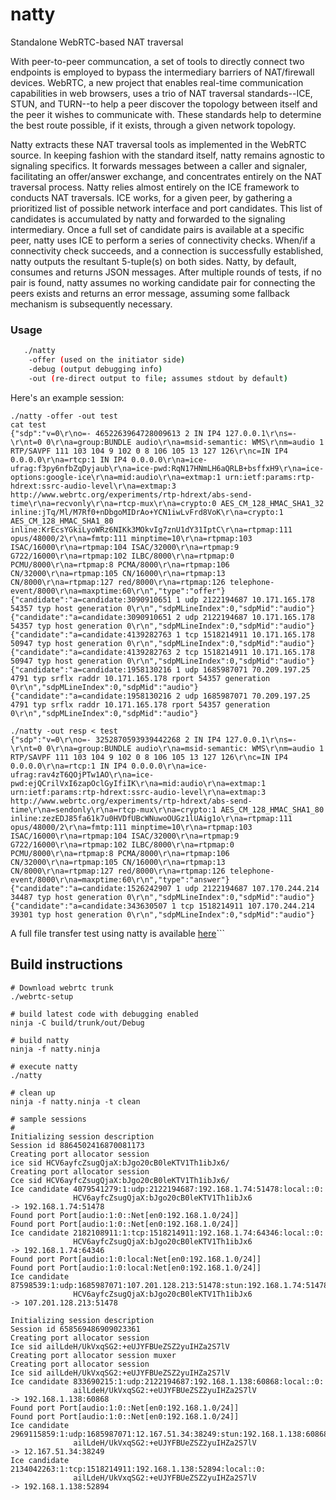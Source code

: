 # natty

Standalone WebRTC-based NAT traversal

With peer-to-peer communcation, a set of tools to directly connect two endpoints is employed to bypass the intermediary barriers of NAT/firewall devices. WebRTC, a new project that enables real-time communication capabilities in web browsers, uses a trio of NAT traversal standards--ICE, STUN, and TURN--to help a peer discover the topology between itself and the peer it wishes to communicate with. These standards help to determine the best route possible, if it exists, through a given network topology.

Natty extracts these NAT traversal tools as implemented in the WebRTC source.
In keeping fashion with the standard itself, natty remains agnostic to
signaling specifics. It forwards messages between a caller and signaler,
facilitating an offer/answer exchange, and concentrates entirely on the NAT
traversal process.
Natty relies almost entirely on the ICE framework to conducts NAT traversals. ICE works, for a given peer, by gathering a prioritized list of possible network interface and port candidates. This list of candidates is accumulated by natty and forwarded to the signaling intermediary. Once a full set of candidate pairs is available at a specific peer, natty uses ICE to perform a series of connectivity checks.
When/if a connectivity check succeeds, and a connection is successfully established, natty outputs the resultant 5-tuple(s) on both sides. Natty, by default, consumes and returns JSON messages. After multiple rounds of tests, if no pair is found, natty assumes no working candidate pair for connecting the peers exists and returns an error message, assuming some fallback mechanism is subsequently necessary.

### Usage
```bash
   ./natty
    -offer (used on the initiator side)
    -debug (output debugging info)
    -out (re-direct output to file; assumes stdout by default)
```
Here's an example session:
```
./natty -offer -out test
cat test
{"sdp":"v=0\r\no=- 4652263964728009613 2 IN IP4 127.0.0.1\r\ns=-\r\nt=0 0\r\na=group:BUNDLE audio\r\na=msid-semantic: WMS\r\nm=audio 1 RTP/SAVPF 111 103 104 9 102 0 8 106 105 13 127 126\r\nc=IN IP4 0.0.0.0\r\na=rtcp:1 IN IP4 0.0.0.0\r\na=ice-ufrag:f3py6nfbZqDyjaub\r\na=ice-pwd:RqN17HNmLH6aQRLB+bsffxH9\r\na=ice-options:google-ice\r\na=mid:audio\r\na=extmap:1 urn:ietf:params:rtp-hdrext:ssrc-audio-level\r\na=extmap:3 http://www.webrtc.org/experiments/rtp-hdrext/abs-send-time\r\na=recvonly\r\na=rtcp-mux\r\na=crypto:0 AES_CM_128_HMAC_SHA1_32 inline:jTq/Ml/M7Rf0+nDbgoMIDrAo+YCN1iwLvFrd8VoK\r\na=crypto:1 AES_CM_128_HMAC_SHA1_80 inline:KrEcsYGkiLyoWRz6NIKk3MOkvIg7znU1dY31IptC\r\na=rtpmap:111 opus/48000/2\r\na=fmtp:111 minptime=10\r\na=rtpmap:103 ISAC/16000\r\na=rtpmap:104 ISAC/32000\r\na=rtpmap:9 G722/16000\r\na=rtpmap:102 ILBC/8000\r\na=rtpmap:0 PCMU/8000\r\na=rtpmap:8 PCMA/8000\r\na=rtpmap:106 CN/32000\r\na=rtpmap:105 CN/16000\r\na=rtpmap:13 CN/8000\r\na=rtpmap:127 red/8000\r\na=rtpmap:126 telephone-event/8000\r\na=maxptime:60\r\n","type":"offer"}
{"candidate":"a=candidate:3090910651 1 udp 2122194687 10.171.165.178 54357 typ host generation 0\r\n","sdpMLineIndex":0,"sdpMid":"audio"}
{"candidate":"a=candidate:3090910651 2 udp 2122194687 10.171.165.178 54357 typ host generation 0\r\n","sdpMLineIndex":0,"sdpMid":"audio"}
{"candidate":"a=candidate:4139282763 1 tcp 1518214911 10.171.165.178 50947 typ host generation 0\r\n","sdpMLineIndex":0,"sdpMid":"audio"}
{"candidate":"a=candidate:4139282763 2 tcp 1518214911 10.171.165.178 50947 typ host generation 0\r\n","sdpMLineIndex":0,"sdpMid":"audio"}
{"candidate":"a=candidate:1958130216 1 udp 1685987071 70.209.197.25 4791 typ srflx raddr 10.171.165.178 rport 54357 generation 0\r\n","sdpMLineIndex":0,"sdpMid":"audio"}
{"candidate":"a=candidate:1958130216 2 udp 1685987071 70.209.197.25 4791 typ srflx raddr 10.171.165.178 rport 54357 generation 0\r\n","sdpMLineIndex":0,"sdpMid":"audio"}

./natty -out resp < test
{"sdp":"v=0\r\no=- 3252870593939442268 2 IN IP4 127.0.0.1\r\ns=-\r\nt=0 0\r\na=group:BUNDLE audio\r\na=msid-semantic: WMS\r\nm=audio 1 RTP/SAVPF 111 103 104 9 102 0 8 106 105 13 127 126\r\nc=IN IP4 0.0.0.0\r\na=rtcp:1 IN IP4 0.0.0.0\r\na=ice-ufrag:rav4zT6QOjPTw1AO\r\na=ice-pwd:ejQCrilVxI6zapOclGyIfiIK\r\na=mid:audio\r\na=extmap:1 urn:ietf:params:rtp-hdrext:ssrc-audio-level\r\na=extmap:3 http://www.webrtc.org/experiments/rtp-hdrext/abs-send-time\r\na=sendonly\r\na=rtcp-mux\r\na=crypto:1 AES_CM_128_HMAC_SHA1_80 inline:zezEDJ85fa61k7u0HVDfUBcWNuwoOUGz1lUAig1o\r\na=rtpmap:111 opus/48000/2\r\na=fmtp:111 minptime=10\r\na=rtpmap:103 ISAC/16000\r\na=rtpmap:104 ISAC/32000\r\na=rtpmap:9 G722/16000\r\na=rtpmap:102 ILBC/8000\r\na=rtpmap:0 PCMU/8000\r\na=rtpmap:8 PCMA/8000\r\na=rtpmap:106 CN/32000\r\na=rtpmap:105 CN/16000\r\na=rtpmap:13 CN/8000\r\na=rtpmap:127 red/8000\r\na=rtpmap:126 telephone-event/8000\r\na=maxptime:60\r\n","type":"answer"}
{"candidate":"a=candidate:1526242907 1 udp 2122194687 107.170.244.214 34487 typ host generation 0\r\n","sdpMLineIndex":0,"sdpMid":"audio"}
{"candidate":"a=candidate:343630507 1 tcp 1518214911 107.170.244.214 39301 typ host generation 0\r\n","sdpMLineIndex":0,"sdpMid":"audio"}
```

A full file transfer test using natty is available [here](https://github.com/getlantern/natty-java-xmpp)```

## Build instructions
 
    # Download webrtc trunk
    ./webrtc-setup

    # build latest code with debugging enabled
    ninja -C build/trunk/out/Debug

    # build natty
    ninja -f natty.ninja

    # execute natty
    ./natty

    # clean up
    ninja -f natty.ninja -t clean
    
    # sample sessions
    #
    Initializing session description
    Session id 8864502416870081173
    Creating port allocator session
    ice sid HCV6ayfcZsugQjaX:bJgo20cB0leKTV1Th1ibJx6/
    Creating port allocator session
    Cce sid HCV6ayfcZsugQjaX:bJgo20cB0leKTV1Th1ibJx6/
    Ice candidate 4079541279:1:udp:2122194687:192.168.1.74:51478:local::0:
                  HCV6ayfcZsugQjaX:bJgo20cB0leKTV1Th1ibJx6
    -> 192.168.1.74:51478
    Found port Port[audio:1:0::Net[en0:192.168.1.0/24]]
    Found port Port[audio:1:0::Net[en0:192.168.1.0/24]]
    Ice candidate 2182108911:1:tcp:1518214911:192.168.1.74:64346:local::0:
                  HCV6ayfcZsugQjaX:bJgo20cB0leKTV1Th1ibJx6
    -> 192.168.1.74:64346
    Found port Port[audio:1:0:local:Net[en0:192.168.1.0/24]]
    Found port Port[audio:1:0:local:Net[en0:192.168.1.0/24]]
    Ice candidate 87598539:1:udp:1685987071:107.201.128.213:51478:stun:192.168.1.74:51478:
                  HCV6ayfcZsugQjaX:bJgo20cB0leKTV1Th1ibJx6
    -> 107.201.128.213:51478

    Initializing session description
    Session id 658569486909023361
    Creating port allocator session
    Ice sid ailLdeH/UkVxqSG2:+eUJYFBUeZSZ2yuIHZa2S7lV
    Creating port allocator session muxer
    Creating port allocator session
    Ice sid ailLdeH/UkVxqSG2:+eUJYFBUeZSZ2yuIHZa2S7lV
    Ice candidate 833690215:1:udp:2122194687:192.168.1.138:60868:local::0:
                  ailLdeH/UkVxqSG2:+eUJYFBUeZSZ2yuIHZa2S7lV
    -> 192.168.1.138:60868
    Found port Port[audio:1:0::Net[en0:192.168.1.0/24]]
    Found port Port[audio:1:0::Net[en0:192.168.1.0/24]]
    Ice candidate 2969115859:1:udp:1685987071:12.167.51.34:38249:stun:192.168.1.138:60868:
                  ailLdeH/UkVxqSG2:+eUJYFBUeZSZ2yuIHZa2S7lV
    -> 12.167.51.34:38249
    Ice candidate 2134042263:1:tcp:1518214911:192.168.1.138:52894:local::0:
                  ailLdeH/UkVxqSG2:+eUJYFBUeZSZ2yuIHZa2S7lV
    -> 192.168.1.138:52894
